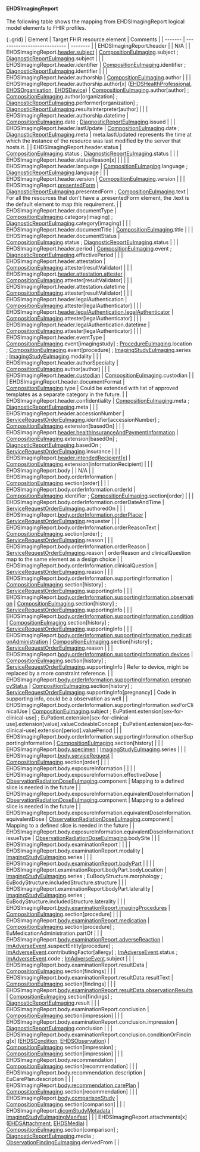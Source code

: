 <!--
  Generated file. Do not edit.
-->

#### EHDSImagingReport

The following table shows the mapping from EHDSImagingReport logical model elements to FHIR profiles.

{:.grid}
| Element | Target FHIR resource.element | Comments |
| ------- | ---------------------------- | -------- |
| EHDSImagingReport.header |  | N/A |
| EHDSImagingReport.[header.subject](StructureDefinition-EHDSPatient.html) | [CompositionEuImaging](StructureDefinition-CompositionEuImaging.html).subject ; [DiagnosticReportEuImaging](StructureDefinition-DiagnosticReportEuImaging.html).subject |  |
| EHDSImagingReport.header.identifier | [CompositionEuImaging](StructureDefinition-CompositionEuImaging.html).identifier ; [DiagnosticReportEuImaging](StructureDefinition-DiagnosticReportEuImaging.html).identifier |  |
| EHDSImagingReport.header.authorship | [CompositionEuImaging](StructureDefinition-CompositionEuImaging.html).author |  |
| EHDSImagingReport.header.authorship.author[x] ([EHDSHealthProfessional](StructureDefinition-EHDSHealthProfessional.html), [EHDSOrganisation](StructureDefinition-EHDSOrganisation.html), [EHDSDevice](StructureDefinition-EHDSDevice.html)) | [CompositionEuImaging](StructureDefinition-CompositionEuImaging.html).author[author] ; [CompositionEuImaging](StructureDefinition-CompositionEuImaging.html).author[organization] ; [DiagnosticReportEuImaging](StructureDefinition-DiagnosticReportEuImaging.html).performer[organization] ; [DiagnosticReportEuImaging](StructureDefinition-DiagnosticReportEuImaging.html).resultsInterpreter[author] |  |
| EHDSImagingReport.header.authorship.datetime | [CompositionEuImaging](StructureDefinition-CompositionEuImaging.html).date ; [DiagnosticReportEuImaging](StructureDefinition-DiagnosticReportEuImaging.html).issued |  |
| EHDSImagingReport.header.lastUpdate | [CompositionEuImaging](StructureDefinition-CompositionEuImaging.html).date ; [DiagnosticReportEuImaging](StructureDefinition-DiagnosticReportEuImaging.html).meta | meta.lastUpdated represents the time at which the instance of the resource was last modified by the server that hosts it. |
| EHDSImagingReport.header.status | [CompositionEuImaging](StructureDefinition-CompositionEuImaging.html).status ; [DiagnosticReportEuImaging](StructureDefinition-DiagnosticReportEuImaging.html).status |  |
| EHDSImagingReport.header.statusReason[x] |  |  |
| EHDSImagingReport.header.language | [CompositionEuImaging](StructureDefinition-CompositionEuImaging.html).language ; [DiagnosticReportEuImaging](StructureDefinition-DiagnosticReportEuImaging.html).language |  |
| EHDSImagingReport.header.version | [CompositionEuImaging](StructureDefinition-CompositionEuImaging.html).version |  |
| EHDSImagingReport.[presentedForm](StructureDefinition-EHDSAttachment.html) | [DiagnosticReportEuImaging](StructureDefinition-DiagnosticReportEuImaging.html).presentedForm ; [CompositionEuImaging](StructureDefinition-CompositionEuImaging.html).text | For all the resources that don't have a .presentedForm element, the .text is the default element to map this requirement. |
| EHDSImagingReport.header.documentType | [CompositionEuImaging](StructureDefinition-CompositionEuImaging.html).category[imaging] ; [DiagnosticReportEuImaging](StructureDefinition-DiagnosticReportEuImaging.html).category[imaging] |  |
| EHDSImagingReport.header.documentTitle | [CompositionEuImaging](StructureDefinition-CompositionEuImaging.html).title |  |
| EHDSImagingReport.header.documentStatus | [CompositionEuImaging](StructureDefinition-CompositionEuImaging.html).status ; [DiagnosticReportEuImaging](StructureDefinition-DiagnosticReportEuImaging.html).status |  |
| EHDSImagingReport.header.period | [CompositionEuImaging](StructureDefinition-CompositionEuImaging.html).event ; [DiagnosticReportEuImaging](StructureDefinition-DiagnosticReportEuImaging.html).effectivePeriod |  |
| EHDSImagingReport.header.attestation | [CompositionEuImaging](StructureDefinition-CompositionEuImaging.html).attester[resultValidator] |  |
| EHDSImagingReport.[header.attestation.attester](StructureDefinition-EHDSHealthProfessional.html) | [CompositionEuImaging](StructureDefinition-CompositionEuImaging.html).attester[resultValidator] |  |
| EHDSImagingReport.header.attestation.datetime | [CompositionEuImaging](StructureDefinition-CompositionEuImaging.html).attester[resultValidator] |  |
| EHDSImagingReport.header.legalAuthentication | [CompositionEuImaging](StructureDefinition-CompositionEuImaging.html).attester[legalAuthenticator] |  |
| EHDSImagingReport.[header.legalAuthentication.legalAuthenticator](StructureDefinition-EHDSHealthProfessional.html) | [CompositionEuImaging](StructureDefinition-CompositionEuImaging.html).attester[legalAuthenticator] |  |
| EHDSImagingReport.header.legalAuthentication.datetime | [CompositionEuImaging](StructureDefinition-CompositionEuImaging.html).attester[legalAuthenticator] |  |
| EHDSImagingReport.header.eventType | [CompositionEuImaging](StructureDefinition-CompositionEuImaging.html).event[imagingstudy] ; [ProcedureEuImaging](StructureDefinition-ProcedureEuImaging.html).location ; [CompositionEuImaging](StructureDefinition-CompositionEuImaging.html).event[procedure] ; [ImagingStudyEuImaging](StructureDefinition-ImagingStudyEuImaging.html).series ; [ImagingStudyEuImaging](StructureDefinition-ImagingStudyEuImaging.html).modality |  |
| EHDSImagingReport.header.authorSpecialty | [CompositionEuImaging](StructureDefinition-CompositionEuImaging.html).author[author] |  |
| EHDSImagingReport.[header.custodian](StructureDefinition-EHDSOrganisation.html) | [CompositionEuImaging](StructureDefinition-CompositionEuImaging.html).custodian |  |
| EHDSImagingReport.header.documentFormat | [CompositionEuImaging](StructureDefinition-CompositionEuImaging.html).type | Could be extended with list of approved templates as a separate category in the future. |
| EHDSImagingReport.header.confidentiality | [CompositionEuImaging](StructureDefinition-CompositionEuImaging.html).meta ; [DiagnosticReportEuImaging](StructureDefinition-DiagnosticReportEuImaging.html).meta |  |
| EHDSImagingReport.header.accessionNumber | [ServiceRequestOrderEuImaging](StructureDefinition-ServiceRequestOrderEuImaging.html).identifier[accessionNumber] ; [CompositionEuImaging](StructureDefinition-CompositionEuImaging.html).extension[basedOn] |  |
| EHDSImagingReport.[header.healthInsuranceAndPaymentInformation](StructureDefinition-EHDSCoverage.html) | [CompositionEuImaging](StructureDefinition-CompositionEuImaging.html).extension[basedOn] ; [DiagnosticReportEuImaging](StructureDefinition-DiagnosticReportEuImaging.html).basedOn ; [ServiceRequestOrderEuImaging](StructureDefinition-ServiceRequestOrderEuImaging.html).insurance |  |
| EHDSImagingReport.[header.intendedRecipient[x]](StructureDefinition-EHDSPatient.html) | [CompositionEuImaging](StructureDefinition-CompositionEuImaging.html).extension[informationRecipient] |  |
| EHDSImagingReport.body |  | N/A |
| EHDSImagingReport.body.orderInformation | [CompositionEuImaging](StructureDefinition-CompositionEuImaging.html).section[order] |  |
| EHDSImagingReport.body.orderInformation.orderId | [CompositionEuImaging](StructureDefinition-CompositionEuImaging.html).identifier ; [CompositionEuImaging](StructureDefinition-CompositionEuImaging.html).section[order] |  |
| EHDSImagingReport.body.orderInformation.orderDateAndTime | [ServiceRequestOrderEuImaging](StructureDefinition-ServiceRequestOrderEuImaging.html).authoredOn |  |
| EHDSImagingReport.[body.orderInformation.orderPlacer](StructureDefinition-EHDSHealthProfessional.html) | [ServiceRequestOrderEuImaging](StructureDefinition-ServiceRequestOrderEuImaging.html).requester |  |
| EHDSImagingReport.body.orderInformation.orderReasonText | [CompositionEuImaging](StructureDefinition-CompositionEuImaging.html).section[order] ; [ServiceRequestOrderEuImaging](StructureDefinition-ServiceRequestOrderEuImaging.html).reason |  |
| EHDSImagingReport.body.orderInformation.orderReason | [ServiceRequestOrderEuImaging](StructureDefinition-ServiceRequestOrderEuImaging.html).reason | orderReason and clinicalQuestion map to the same element as a design choice |
| EHDSImagingReport.body.orderInformation.clinicalQuestion | [ServiceRequestOrderEuImaging](StructureDefinition-ServiceRequestOrderEuImaging.html).reason |  |
| EHDSImagingReport.body.orderInformation.supportingInformation | [CompositionEuImaging](StructureDefinition-CompositionEuImaging.html).section[history] ; [ServiceRequestOrderEuImaging](StructureDefinition-ServiceRequestOrderEuImaging.html).supportingInfo |  |
| EHDSImagingReport.[body.orderInformation.supportingInformation.observation](StructureDefinition-EHDSObservation.html) | [CompositionEuImaging](StructureDefinition-CompositionEuImaging.html).section[history] ; [ServiceRequestOrderEuImaging](StructureDefinition-ServiceRequestOrderEuImaging.html).supportingInfo |  |
| EHDSImagingReport.[body.orderInformation.supportingInformation.condition](StructureDefinition-EHDSCondition.html) | [CompositionEuImaging](StructureDefinition-CompositionEuImaging.html).section[history] ; [ServiceRequestOrderEuImaging](StructureDefinition-ServiceRequestOrderEuImaging.html).supportingInfo |  |
| EHDSImagingReport.[body.orderInformation.supportingInformation.medicationAdministration](StructureDefinition-EHDSMedicationAdministration.html) | [CompositionEuImaging](StructureDefinition-CompositionEuImaging.html).section[history] ; [ServiceRequestOrderEuImaging](StructureDefinition-ServiceRequestOrderEuImaging.html).reason |  |
| EHDSImagingReport.[body.orderInformation.supportingInformation.devices](StructureDefinition-EHDSDevice.html) | [CompositionEuImaging](StructureDefinition-CompositionEuImaging.html).section[history] ; [ServiceRequestOrderEuImaging](StructureDefinition-ServiceRequestOrderEuImaging.html).supportingInfo | Refer to device, might be replaced by a more constraint reference. |
| EHDSImagingReport.[body.orderInformation.supportingInformation.pregnancyStatus](StructureDefinition-EHDSCurrentPregnancy.html) | [CompositionEuImaging](StructureDefinition-CompositionEuImaging.html).section[history] ; [ServiceRequestOrderEuImaging](StructureDefinition-ServiceRequestOrderEuImaging.html).supportingInfo[pregnancy] | Code in supporting info, could be a observation as well |
| EHDSImagingReport.body.orderInformation.supportingInformation.sexForClinicalUse | [CompositionEuImaging](StructureDefinition-CompositionEuImaging.html).subject ; EuPatient.extension[sex-for-clinical-use] ; EuPatient.extension[sex-for-clinical-use].extension[value].valueCodeableConcept ; EuPatient.extension[sex-for-clinical-use].extension[period].valuePeriod |  |
| EHDSImagingReport.body.orderInformation.supportingInformation.otherSupportingInformation | [CompositionEuImaging](StructureDefinition-CompositionEuImaging.html).section[history] |  |
| EHDSImagingReport.[body.specimen](StructureDefinition-EHDSSpecimen.html) | [ImagingStudyEuImaging](StructureDefinition-ImagingStudyEuImaging.html).series |  |
| EHDSImagingReport.[body.serviceRequest](StructureDefinition-EHDSServiceRequest.html) | [CompositionEuImaging](StructureDefinition-CompositionEuImaging.html).section[order] |  |
| EHDSImagingReport.body.exposureInformation |  |  |
| EHDSImagingReport.body.exposureInformation.effectiveDose | [ObservationRadiationDoseEuImaging](StructureDefinition-ObservationRadiationDoseEuImaging.html).component | Mapping to a defined slice is needed in the future |
| EHDSImagingReport.body.exposureInformation.equivalentDoseInformation | [ObservationRadiationDoseEuImaging](StructureDefinition-ObservationRadiationDoseEuImaging.html).component | Mapping to a defined slice is needed in the future |
| EHDSImagingReport.body.exposureInformation.equivalentDoseInformation.equivalentDose | [ObservationRadiationDoseEuImaging](StructureDefinition-ObservationRadiationDoseEuImaging.html).component | Mapping to a defined slice is needed in the future |
| EHDSImagingReport.body.exposureInformation.equivalentDoseInformation.tissueType | [ObservationRadiationDoseEuImaging](StructureDefinition-ObservationRadiationDoseEuImaging.html).bodySite |  |
| EHDSImagingReport.body.examinationReport |  |  |
| EHDSImagingReport.body.examinationReport.modality | [ImagingStudyEuImaging](StructureDefinition-ImagingStudyEuImaging.html).series |  |
| EHDSImagingReport.[body.examinationReport.bodyPart](StructureDefinition-EHDSBodyStructure.html) |  |  |
| EHDSImagingReport.examinationReport.bodyPart.bodyLocation | [ImagingStudyEuImaging](StructureDefinition-ImagingStudyEuImaging.html).series ; EuBodyStructure.morphology ; EuBodyStructure.includedStructure.structure |  |
| EHDSImagingReport.examinationReport.bodyPart.laterality | [ImagingStudyEuImaging](StructureDefinition-ImagingStudyEuImaging.html).series ; EuBodyStructure.includedStructure.laterality |  |
| EHDSImagingReport.[body.examinationReport.imagingProcedures](StructureDefinition-EHDSProcedure.html) | [CompositionEuImaging](StructureDefinition-CompositionEuImaging.html).section[procedure] |  |
| EHDSImagingReport.[body.examinationReport.medication](StructureDefinition-EHDSMedicationAdministration.html) | [CompositionEuImaging](StructureDefinition-CompositionEuImaging.html).section[procedure] ; EuMedicationAdministration.partOf |  |
| EHDSImagingReport.[body.examinationReport.adverseReaction](StructureDefinition-EHDSAllergyIntolerance.html) | [ImAdverseEvent](StructureDefinition-ImAdverseEvent.html).suspectEntity[procedure] ; [ImAdverseEvent](StructureDefinition-ImAdverseEvent.html).contributingFactor[allergy] ; [ImAdverseEvent](StructureDefinition-ImAdverseEvent.html).status ; [ImAdverseEvent](StructureDefinition-ImAdverseEvent.html).code ; [ImAdverseEvent](StructureDefinition-ImAdverseEvent.html).subject |  |
| EHDSImagingReport.body.examinationReport.resultData | [CompositionEuImaging](StructureDefinition-CompositionEuImaging.html).section[findings] |  |
| EHDSImagingReport.body.examinationReport.resultData.resultText | [CompositionEuImaging](StructureDefinition-CompositionEuImaging.html).section[findings] |  |
| EHDSImagingReport.[body.examinationReport.resultData.observationResults](StructureDefinition-EHDSObservation.html) | [CompositionEuImaging](StructureDefinition-CompositionEuImaging.html).section[findings] ; [DiagnosticReportEuImaging](StructureDefinition-DiagnosticReportEuImaging.html).result |  |
| EHDSImagingReport.body.examinationReport.conclusion | [CompositionEuImaging](StructureDefinition-CompositionEuImaging.html).section[impression] |  |
| EHDSImagingReport.body.examinationReport.conclusion.impression | [DiagnosticReportEuImaging](StructureDefinition-DiagnosticReportEuImaging.html).conclusion |  |
| EHDSImagingReport.body.examinationReport.conclusion.conditionOrFinding[x] ([EHDSCondition](StructureDefinition-EHDSCondition.html), [EHDSObservation](StructureDefinition-EHDSObservation.html)) | [CompositionEuImaging](StructureDefinition-CompositionEuImaging.html).section[impression] ; [CompositionEuImaging](StructureDefinition-CompositionEuImaging.html).section[impression] |  |
| EHDSImagingReport.body.recommendation | [CompositionEuImaging](StructureDefinition-CompositionEuImaging.html).section[recommendation] |  |
| EHDSImagingReport.body.recommendation.description | EuCarePlan.description |  |
| EHDSImagingReport.[body.recommendation.carePlan](StructureDefinition-EHDSCarePlan.html) | [CompositionEuImaging](StructureDefinition-CompositionEuImaging.html).section[recommendation] |  |
| EHDSImagingReport.[body.comparisonStudy](#ehdsimagingreport) | [CompositionEuImaging](StructureDefinition-CompositionEuImaging.html).section[comparison] |  |
| EHDSImagingReport.[dicomStudyMetadata](#ehdsimagingstudy) | [ImagingStudyEuImagingManifest](https://build.fhir.org/ig/hl7-eu/imaging-manifest/) |  |
| EHDSImagingReport.attachments[x] ([EHDSAttachment](StructureDefinition-EHDSAttachment.html), [EHDSMedia](StructureDefinition-EHDSMedia.html)) | [CompositionEuImaging](StructureDefinition-CompositionEuImaging.html).section[comparison] ; [DiagnosticReportEuImaging](StructureDefinition-DiagnosticReportEuImaging.html).media ; [ObservationFindingEuImaging](StructureDefinition-ObservationFindingEuImaging.html).derivedFrom |  |

